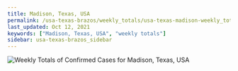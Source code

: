 ```yaml
---
title: Madison, Texas, USA
permalink: /usa-texas-brazos/weekly_totals/usa-texas-madison-weekly_totals.html
last_updated: Oct 12, 2021
keywords: ["Madison, Texas, USA", "weekly totals"]
sidebar: usa-texas-brazos_sidebar
---
```


![Weekly Totals of Confirmed Cases for Madison, Texas, USA](/covid_tracker/images/graphs/usa-texas-madison-weekly_totals_graph.png)
